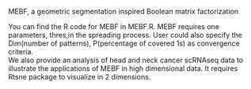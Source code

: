 MEBF, a geometric segmentation inspired Boolean matrix factorization

You can find the R code for MEBF in MEBF.R.
MEBF requires one parameters, thres,in the spreading process. User could also specify the Dim(number of patterns), P(percentage of covered 1s) as convergence criteria.  
We also provide an analysis of head and neck cancer scRNAseq data to illustrate the applications of MEBF in high dimensional data. It requires Rtsne package to visualize in 2 dimensions.
